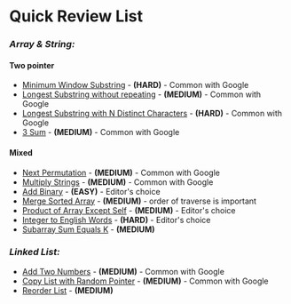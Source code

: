 # **Quick Review List**

### _**Array & String:**_
#### **Two pointer**
* [Minimum Window Substring](../google/arraynstring/MinimumWindowSubstring.java) - **(HARD)** - Common with Google
* [Longest Substring without repeating](../google/arraynstring/LongestSubstringWithourRepeat.java) - **(MEDIUM)** - Common with Google
* [Longest Substring with N Distinct Characters](arraysnstring/LongestSubstrWithNDistChar.java) - **(HARD)** - Common with Google
* [3 Sum](../google/arraynstring/ThreeSum.java) - **(MEDIUM)** - Common with Google
#### **Mixed**
* [Next Permutation](../google/arraynstring/NextPermutation.java) - **(MEDIUM)** - Common with Google
* [Multiply Strings](../google/arraynstring/MultiplyString.java) - **(MEDIUM)** - Common with Google
* [Add Binary](arraysnstring/AddBinary.java) - **(EASY)** - Editor's choice
* [Merge Sorted Array](../../practice/array/MergeSortedArray.java) - **(MEDIUM)** - order of traverse is important
* [Product of Array Except Self](arraysnstring/ProductOfArrayExceptSelf.java) - **(MEDIUM)** - Editor's choice
* [Integer to English Words](arraysnstring/IntegerToEnglishWords.java) - **(HARD)** - Editor's choice
* [Subarray Sum Equals K](arraysnstring/SubarraySumEqualsK.java) - **(MEDIUM)**

### _**Linked List:**_
* [Add Two Numbers](../google/list/AddTwoNumbers.java) - **(MEDIUM)** - Common with Google
* [Copy List with Random Pointer](../google/list/CopyListwithRandomPointer.java) - **(MEDIUM)** - Common with Google
* [Reorder List](../../practice/list/ReorderList.java) - **(MEDIUM)**

